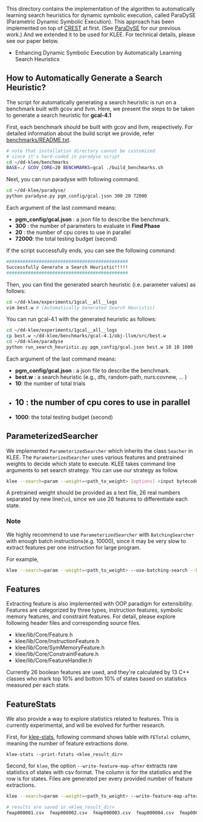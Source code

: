 This directory contains the implementation of the algorithm to automatically learning search heuristics for dynamic symbolic execution, called ParaDySE (Parametric Dynamic Symbolic Execution). This approach has been implemented on top of [CREST](https://github.com/jburnim/crest) at first. (See [ParaDySE](https://github.com/kupl/ParaDySE) for our previous work.) And we extended it to be used for KLEE. For technical details, please see our paper below.

- Enhancing Dynamic Symbolic Execution by Automatically Learning Search Heuristics

## How to Automatically Generate a Search Heuristic?

The script for automatically generating a search heuristic is run on a benchmark built with gcov and llvm. Here, we present the steps to be taken to generate a search heuristic for **gcal-4.1** 

First, each benchmark should be built with gcov and llvm, respectively. For detailed information about the build script we provide, refer [benchmarks/README.txt](../benchmarks/README.txt).

```sh
# note that installation directory cannot be customized
# since it's hard-coded in paradyse script
cd ~/dd-klee/benchmarks
BASE=./ GCOV_CORE=20 BENCHMARKS=gcal ./build_benchmarks.sh
```

Next, you can run paradyse with following command.

```sh
cd ~/dd-klee/paradyse/
python paradyse.py pgm_config/gcal.json 300 20 72000
```

Each argument of the last command means:

-   **pgm_config/gcal.json** : a json file to describe the benchmark.
-   **300** : the number of parameters to evaluate in **Find Phase**
-   **20** : the number of cpu cores to use in parallel
-   **72000**: the total testing budget  (second) 

If the script successfully ends, you can see the following command:

```sh
#############################################
Successfully Generate a Search Heuristic!!!!!
#############################################
```

Then, you can find the generated search heuristic (i.e. parameter values) as follows:

```sh
cd ~/dd-klee/experiments/1gcal__all__logs
vim best.w # (Automatically Generated Search Heuristic)
```

You can run gcal-4.1 with the generated heuristic as follows: 

```sh
cd ~/dd-klee/experiments/1gcal__all__logs
cp best.w ~/dd-klee/benchmarks/gcal-4.1/obj-llvm/src/best.w 
cd ~/dd-klee/paradyse 
python run_search_heuristic.py pgm_config/gcal.json best.w 10 10 1000
```

Each argument of the last command means:

-   **pgm_config/gcal.json** : a json file to describe the benchmark.
-   **best.w** : a search heuristic (e.g., dfs, random-path, nurs:covnew, ... )
-   **10**: the number of total trials 
-   ## **10** : the number of cpu cores to use in parallel
-   **1000**: the total testing budget (second) 

## ParameterizedSearcher

We implemented `ParameterizedSearcher` which inherits the class `Seacher` in KLEE. The `ParameterizedSearcher` uses various features and pretrained weights to decide which state to execute. KLEE takes command line arguments to set search strategy. You can use our strategy as follow.

```sh
klee --search=param --weight=<path_to_weight> [options] <input bytecode> <program arguments>...
```

A pretrained weight should be provided as a text file, 26 real numbers separated by new line(`\n`), since we use 26 features to differentiate each state.

### Note

We highly recommend to use `ParameterizedSearcher` with `BatchingSearcher` with enough batch instructions(e.g. 10000), since it may be very slow to extract features per one instruction for large program.

For example,

```sh
klee --search=param --weight=<path_to_weight> --use-batching-search --batch-instructions=10000 ...
```

## Features

Extracting feature is also implemented with OOP paradigm for extensibility. Features are categorized by three types, instruction features, symbolic memory features, and constraint features. For detail, please explore following header files and corresponding source files.

- klee/lib/Core/Feature.h
- klee/lib/Core/InstructionFeature.h
- klee/lib/Core/SymMemoryFeature.h
- klee/lib/Core/ConstraintFeature.h
- klee/lib/Core/FeatureHandler.h

Currently 26 boolean features are used, and they're calculated by 13 C++ classes who mark top 10% and bottom 10% of states based on statistics measured per each state.

## FeatureStats

We also provide a way to explore statistics related to features. This is currently experimental, and will be evolved for further research.

First, for [klee-stats](http://klee.github.io/docs/tools/#klee-stats), following command shows table with `FETotal` column, meaning the number of feature extractions done.

```
klee-stats --print-fstats <klee_result_dir>
```

Second, for `klee`, the option `--write-feature-map-after` extracts raw statistics of states with csv format. The column is for the statistics and the row is for states. Files are generated per every provided number of feature extractions.

```sh
klee --search=param --weight=<path_to_weight> --write-feature-map-after=100 ...
```

```sh
# results are saved in <klee_result_dir>
fmap000001.csv  fmap000002.csv  fmap000003.csv  fmap000004.csv  fmap000005.csv  fmap000006.csv  ...
```

